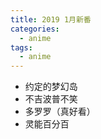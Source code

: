 ```yaml
---
title: 2019 1月新番
categories:
  - anime
tags:
  - anime
---
```




-   约定的梦幻岛
-   不吉波普不笑
-   多罗罗（真好看）
-   灵能百分百
